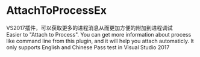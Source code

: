 # AttachToProcessEx
VS2017插件，可以获取更多的进程消息从而更加方便的附加到进程调试  
Easier to "Attach to Process". 
You can get more information about process like command line from this plugin, and it will help you attach automaticly.
It only supports English and Chinese
Pass test in Visual Studio 2017
